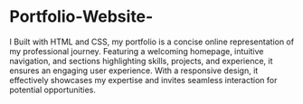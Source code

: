 # Portfolio-Website-
I Built with HTML and CSS, my portfolio is a concise online representation of my professional journey. Featuring a welcoming homepage, intuitive navigation, and sections highlighting skills, projects, and experience, it ensures an engaging user experience. With a responsive design, it effectively showcases my expertise and invites seamless interaction for potential opportunities.
